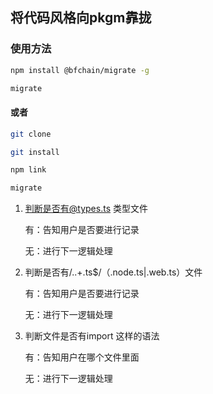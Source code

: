## 将代码风格向pkgm靠拢

### 使用方法

```bash
npm install @bfchain/migrate -g

migrate
```

#### 或者

```bash
git clone 

git install 

npm link

migrate
```



1. 判断是否有@types.ts 类型文件

    有：告知用户是否要进行记录

    无：进行下一逻辑处理
        

2. 判断是否有/\..+\.ts$/（.node.ts|.web.ts）文件

    有：告知用户是否要进行记录

    无：进行下一逻辑处理

3. 判断文件是否有import <spe> 这样的语法

    有：告知用户在哪个文件里面

    无：进行下一逻辑处理
